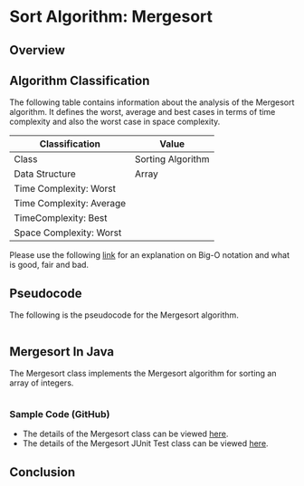 # Sort Algorithm: Mergesort

## Overview


## Algorithm Classification
The following table contains information about the analysis of the Mergesort algorithm. It defines the worst, average and best cases in terms of time complexity and also the worst case in space complexity.

| Classification | Value|
| --- | --- |
| Class | Sorting Algorithm |
| Data Structure | Array |
| Time Complexity: Worst |  |
| Time Complexity: Average |  |
| TimeComplexity: Best |  |
| Space Complexity: Worst | |

Please use the following [link][0] for an explanation on Big-O notation and what is good, fair and bad.

## Pseudocode
The following is the pseudocode for the Mergesort algorithm.
```

```

## Mergesort In Java
The Mergesort class implements the Mergesort algorithm for sorting an array of integers.

```java
```
### Sample Code (GitHub)
* The details of the Mergesort class can be viewed [here][1].
* The details of the Mergesort JUnit Test class can be viewed [here][2].

## Conclusion


[0]: http://www.bigocheatsheet.com/img/big-o-cheat-sheet-poster.png
[1]: #
[2]: #
